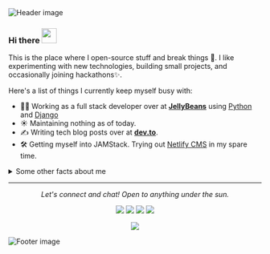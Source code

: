 <img src="https://raw.githubusercontent.com/ikeyurp/ikeyurp/master/src/header.png" alt="Header image">

### Hi there <img src="https://raw.githubusercontent.com/ikeyurp/ikeyurp/master/src/Hi.gif" height="30px">

This is the place where I open-source stuff and break things :rofl:. I like experimenting with new technologies, building small projects, and occasionally joining hackathons✨.

Here's a list of things I currently keep myself busy with:

- :man_technologist: Working as a full stack developer over at **[JellyBeans](javascript:void(0))** using [Python](https://www.python.org/) and [Django](https://www.djangoproject.com/)
- ☀️ Maintaining nothing as of today.
- ✍️ Writing tech blog posts over at **[dev.to](https://dev.to/bhut_keyur)**.
- 🛠 Getting myself into JAMStack. Trying out [Netlify CMS](https://www.netlifycms.org/) in my spare time.

<details>
  <summary>Some other facts about me</summary>
  <br>
  <p><i>Siri play ME! by Taylor Swift ft. Brendon Urie 🎶</i></p>

  - 🔭 I’m currently working on something cool :wink:
  - 🌱 I’m currently learning Python, Django, JavaScript and Blockchain.<!-- - 👯 I’m looking to collaborate on ... -->
  - 🤔 I’m looking for help with Django
  - 💬 Ask me about anything related to Javascript/Python
  - 📫 How to reach me: [@ikeyurp](https://ikeyurp.com/)
  - 😄 Pronouns: He/Him/His
  - ⚡ Fun fact: I :heart: :man_technologist:

  ![Keyur's github stats](https://github-readme-stats.vercel.app/api?username=ikeyurp&show_icons=true&hide=["stars"])
  ![Top Langs](https://github-readme-stats.vercel.app/api/top-langs/?username=ikeyurp&layout=compact)

  <div align="center"><img src="https://raw.githubusercontent.com/ikeyurp/ikeyurp/master/src/Comp-Man.gif"></div>
</details>

<hr>
<p align="center">
  <i>Let's connect and chat! Open to anything under the sun.</i>

  <p align="center">
    <a href="https://twitter.com/ikeyurp" alt="Twitter"><img src="https://raw.githubusercontent.com/ikeyurp/ikeyurp/master/src/twitter-fill.svg"></a>
    <a href="https://www.linkedin.com/in/ikeyurp/" alt="Linkedin"><img src="https://raw.githubusercontent.com/ikeyurp/ikeyurp/master/src/linkedin-fill.svg"></a>
    <a href="mailto:keyurbhut12345@gmail.com" alt="Contact me"><img src="https://raw.githubusercontent.com/ikeyurp/ikeyurp/master/src/mail-fill.svg"></a>
    <a href="https://ikeyurp.com/" alt="My site"><img src="https://raw.githubusercontent.com/ikeyurp/ikeyurp/master/src/external-link-line.svg"></a>
  </p>

  <p align="center">
    <img align="center" src="https://visitor-badge.glitch.me/badge?page_id=ikeyurp.visitor-badge">
  </p>
</p>

<img src="https://raw.githubusercontent.com/ikeyurp/ikeyurp/master/src/footer.svg" alt="Footer image">
